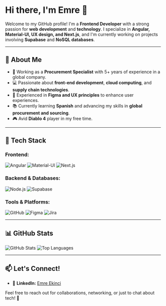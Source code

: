 # Hi there, I'm Emre 👋

Welcome to my GitHub profile! I'm a **Frontend Developer** with a strong passion for **web development** and **technology**. I specialize in **Angular, Material-UI, UX design, and Next.js**, and I'm currently working on projects involving **Supabase** and **NoSQL databases**.

---

## 🚀 About Me
- 🏢 Working as a **Procurement Specialist** with 5+ years of experience in a global company.
- 💻 Passionate about **front-end development**, **cloud computing**, and **supply chain technologies**.
- 🎨 Experienced in **Figma and UX principles** to enhance user experiences.
- 📚 Currently learning **Spanish** and advancing my skills in **global procurement and sourcing**.
- 🎮 Avid **Diablo 4** player in my free time.

---

## 🌟 Tech Stack

### Frontend:
![Angular](https://img.shields.io/badge/-Angular-DD0031?style=flat&logo=angular&logoColor=white)
![Material-UI](https://img.shields.io/badge/-Material--UI-007FFF?style=flat&logo=mui&logoColor=white)
![Next.js](https://img.shields.io/badge/-Next.js-000000?style=flat&logo=next.js&logoColor=white)

### Backend & Databases:
![Node.js](https://img.shields.io/badge/-Node.js-339933?style=flat&logo=node.js&logoColor=white)
![Supabase](https://img.shields.io/badge/-Supabase-3ECF8E?style=flat&logo=supabase&logoColor=white)

### Tools & Platforms:
![GitHub](https://img.shields.io/badge/-GitHub-181717?style=flat&logo=github)
![Figma](https://img.shields.io/badge/-Figma-F24E1E?style=flat&logo=figma&logoColor=white)
![Jira](https://img.shields.io/badge/-Jira-0052CC?style=flat&logo=jira)

---

## 📊 GitHub Stats
![GitHub Stats](https://github-readme-stats.vercel.app/api?username=yourusername&show_icons=true&theme=tokyonight)
![Top Languages](https://github-readme-stats.vercel.app/api/top-langs/?username=yourusername&layout=compact&theme=tokyonight)

---

## 📫 Let's Connect!
- 💼 **LinkedIn:** [Emre Ekinci](https://www.linkedin.com/in/emrekinci/)

Feel free to reach out for collaborations, networking, or just to chat about tech! 🚀

